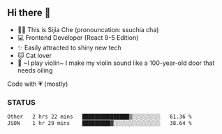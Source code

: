 ## Hi there 👋

- 🙋‍♀️ This is Sijia Che (pronouncation: ssuchia cha)
- 💻 Frontend Developer (React 9-5 Edition)
- ✨ Easily attracted to shiny new tech
- 🐱 Cat lover
- 🌟 ~I play violin~ I make my violin sound like a 100-year-old door that needs oiling

Code with 💗 (mostly)

### STATUS
<!--START_SECTION:waka-->

```txt
Other   2 hrs 22 mins   ███████████████▒░░░░░░░░░   61.36 %
JSON    1 hr 29 mins    █████████▓░░░░░░░░░░░░░░░   38.64 %
```

<!--END_SECTION:waka-->

